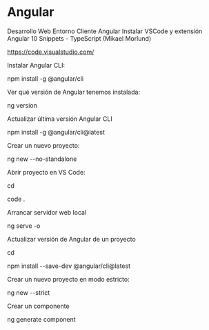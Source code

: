 # Angular
Desarrollo Web Entorno Cliente Angular
Instalar VSCode y extensión Angular 10 Snippets - TypeScript (Mikael Morlund)

https://code.visualstudio.com/

Instalar Angular CLI:

npm install -g @angular/cli

Ver qué versión de Angular tenemos instalada:

ng version

Actualizar última versión Angular CLI 

npm install -g @angular/cli@latest

Crear un nuevo proyecto:

ng new <proyecto> --no-standalone

Abrir proyecto en VS Code:

cd <proyecto>

code .

Arrancar servidor web local

ng serve -o

Actualizar versión de Angular de un proyecto

cd <proyecto>

npm install --save-dev @angular/cli@latest

Crear un nuevo proyecto en modo estricto:

ng new <proyecto> --strict

Crear un componente

ng generate component <nombre del componente>
